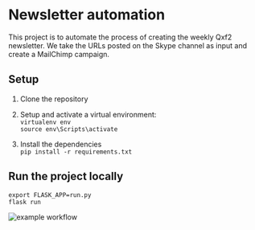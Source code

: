 # Newsletter automation
This project is to automate the process of creating the weekly Qxf2 newsletter. We take the URLs posted on the Skype channel as input and create a MailChimp campaign.

## Setup
  1. Clone the repository
  
  2. Setup and activate a virtual environment: </br>
    `virtualenv env` <br />
    `source env\Scripts\activate` <br />
 
  3. Install the dependencies </br>
    `pip install -r requirements.txt`
 
 ## Run the project locally
    export FLASK_APP=run.py
    flask run
![example workflow](https://github.com/github/docs/actions/workflows/main.yml/badge.svg)
